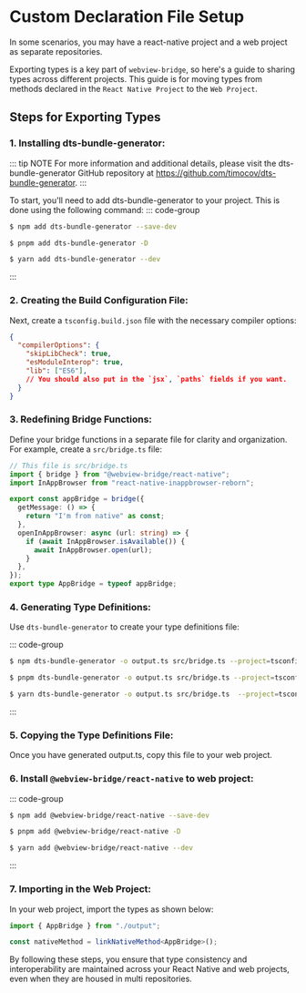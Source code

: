 # Custom Declaration File Setup
In some scenarios, you may have a react-native project and a web project as separate repositories.

Exporting types is a key part of `webview-bridge`, so here's a guide to sharing types across different projects.
This guide is for moving types from methods declared in the `React Native Project` to the `Web Project`.
  
## Steps for Exporting Types
### 1. Installing dts-bundle-generator:
::: tip NOTE
For more information and additional details, please visit the dts-bundle-generator GitHub repository at https://github.com/timocov/dts-bundle-generator.
:::

To start, you'll need to add dts-bundle-generator to your project. This is done using the following command:
::: code-group

```sh [npm]
$ npm add dts-bundle-generator --save-dev
```

```sh [pnpm]
$ pnpm add dts-bundle-generator -D
```

```sh [yarn]
$ yarn add dts-bundle-generator --dev
```

:::

### 2. Creating the Build Configuration File:
Next, create a `tsconfig.build.json` file with the necessary compiler options:
```json
{
  "compilerOptions": {
    "skipLibCheck": true,
    "esModuleInterop": true,
    "lib": ["ES6"],
    // You should also put in the `jsx`, `paths` fields if you want.
  }
}
```
### 3. Redefining Bridge Functions:
Define your bridge functions in a separate file for clarity and organization. For example, create a `src/bridge.ts` file:

```ts
// This file is src/bridge.ts
import { bridge } from "@webview-bridge/react-native";
import InAppBrowser from "react-native-inappbrowser-reborn";

export const appBridge = bridge({
  getMessage: () => {
    return "I'm from native" as const;
  },
  openInAppBrowser: async (url: string) => {
    if (await InAppBrowser.isAvailable()) {
      await InAppBrowser.open(url);
    }
  },
});
export type AppBridge = typeof appBridge;
```

### 4. Generating Type Definitions:
Use `dts-bundle-generator` to create your type definitions file:

::: code-group

```sh [npm]
$ npm dts-bundle-generator -o output.ts src/bridge.ts --project=tsconfig.build.json --no-check
```

```sh [pnpm]
$ pnpm dts-bundle-generator -o output.ts src/bridge.ts --project=tsconfig.build.json --no-check
```

```sh [yarn]
$ yarn dts-bundle-generator -o output.ts src/bridge.ts  --project=tsconfig.build.json --no-check
```

:::

### 5. Copying the Type Definitions File:
Once you have generated output.ts, copy this file to your web project.

### 6. Install `@webview-bridge/react-native` to web project:
::: code-group

```sh [npm]
$ npm add @webview-bridge/react-native --save-dev
```

```sh [pnpm]
$ pnpm add @webview-bridge/react-native -D
```

```sh [yarn]
$ yarn add @webview-bridge/react-native --dev
```

:::

### 7. Importing in the Web Project:
In your web project, import the types as shown below:

```ts
import { AppBridge } from "./output";

const nativeMethod = linkNativeMethod<AppBridge>();
```

By following these steps, you ensure that type consistency and interoperability are maintained across your React Native and web projects, even when they are housed in multi repositories.